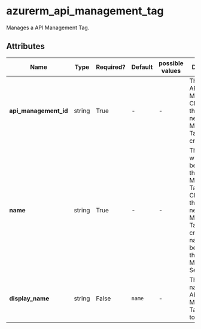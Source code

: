 # azurerm_api_management_tag

Manages a API Management Tag.

## Attributes

| Name | Type | Required? | Default  | possible values | Description |
| ---- | ---- | --------- | -------- | ----------- | ----------- |
| **api_management_id** | string | True | -  |  -  | The ID of the API Management. Changing this forces a new API Management Tag to be created. | 
| **name** | string | True | -  |  -  | The name which should be used for this API Management Tag. Changing this forces a new API Management Tag to be created. The name must be unique in the API Management Service. | 
| **display_name** | string | False | `name`  |  -  | The display name of the API Management Tag. Defaults to the `name`. | 


